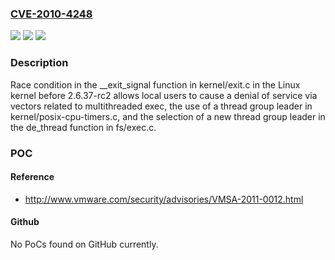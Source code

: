 ### [CVE-2010-4248](https://cve.mitre.org/cgi-bin/cvename.cgi?name=CVE-2010-4248)
![](https://img.shields.io/static/v1?label=Product&message=n%2Fa&color=blue)
![](https://img.shields.io/static/v1?label=Version&message=n%2Fa&color=blue)
![](https://img.shields.io/static/v1?label=Vulnerability&message=n%2Fa&color=brighgreen)

### Description

Race condition in the __exit_signal function in kernel/exit.c in the Linux kernel before 2.6.37-rc2 allows local users to cause a denial of service via vectors related to multithreaded exec, the use of a thread group leader in kernel/posix-cpu-timers.c, and the selection of a new thread group leader in the de_thread function in fs/exec.c.

### POC

#### Reference
- http://www.vmware.com/security/advisories/VMSA-2011-0012.html

#### Github
No PoCs found on GitHub currently.

